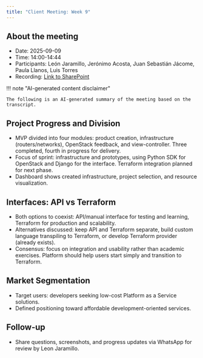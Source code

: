 ```yaml
---
title: "Client Meeting: Week 9"
---
```


## About the meeting

- Date: 2025-09-09
- Time: 14:00-14:44
- Participants: León Jaramillo, Jerónimo Acosta, Juan Sebastián Jácome, Paula Llanos, Luis Torres
- Recording: [Link to SharePoint][recording]

[recording]: <https://eafit.sharepoint.com/:v:/s/Rizu/EbVNJoFQbjJFiN35OVqET0ABhIP3X1jfjWDgLPUQNS_OBA?e=iiUOcj>

!!! note "AI-generated content disclaimer"

    The following is an AI-generated summary of the meeting based on the
    transcript.

## Project Progress and Division

* MVP divided into four modules: product creation, infrastructure
  (routers/networks), OpenStack feedback, and view-controller. Three completed,
  fourth in progress for delivery.
* Focus of sprint: infrastructure and prototypes, using Python SDK for OpenStack
  and Django for the interface. Terraform integration planned for next phase.
* Dashboard shows created infrastructure, project selection, and resource
  visualization.

## Interfaces: API vs Terraform

* Both options to coexist: API/manual interface for testing and learning,
  Terraform for production and scalability.
* Alternatives discussed: keep API and Terraform separate, build custom language
  transpiling to Terraform, or develop Terraform provider (already exists).
* Consensus: focus on integration and usability rather than academic exercises.
  Platform should help users start simply and transition to Terraform.

## Market Segmentation

* Target users: developers seeking low-cost Platform as a Service solutions.
* Defined positioning toward affordable development-oriented services.

## Follow-up

* Share questions, screenshots, and progress updates via WhatsApp for review by
  Leon Jaramillo.
